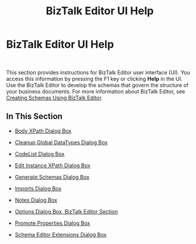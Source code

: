 ﻿---
title: BizTalk Editor UI Help
TOCTitle: BizTalk Editor UI Help
ms:assetid: 7ea2b812-8b81-4705-8370-2b4aa6b7cbb8
ms:mtpsurl: https://msdn.microsoft.com/en-us/library/Aa561034(v=BTS.80)
ms:contentKeyID: 51529224
ms.date: 08/30/2017
mtps_version: v=BTS.80
f1_keywords:
- bts10.editor.ui.help
---

# BizTalk Editor UI Help

 

This section provides instructions for BizTalk Editor user interface (UI). You access this information by pressing the F1 key or clicking **Help** in the UI. Use the BizTalk Editor to develop the schemas that govern the structure of your business documents. For more information about BizTalk Editor, see [Creating Schemas Using BizTalk Editor](https://msdn.microsoft.com/library/aa546812\(v=bts.80\)).

## In This Section

  - [Body XPath Dialog Box](body-xpath-dialog-box.md)

  - [Cleanup Global DataTypes Dialog Box](cleanup-global-datatypes-dialog-box.md)

  - [CodeList Dialog Box](codelist-dialog-box.md)

  - [Edit Instance XPath Dialog Box](edit-instance-xpath-dialog-box.md)

  - [Generate Schemas Dialog Box](generate-schemas-dialog-box.md)

  - [Imports Dialog Box](imports-dialog-box.md)

  - [Notes Dialog Box](notes-dialog-box.md)

  - [Options Dialog Box, BizTalk Editor Section](options-dialog-box-biztalk-editor-section.md)

  - [Promote Properties Dialog Box](promote-properties-dialog-box.md)

  - [Schema Editor Extensions Dialog Box](schema-editor-extensions-dialog-box.md)


